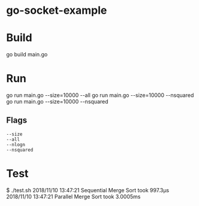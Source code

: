 # go-socket-example

# Build

go build main.go

# Run

go run main.go --size=10000 --all
go run main.go --size=10000 --nsquared
go run main.go --size=10000 --nsquared

## Flags
    --size
    --all
    --nlogn
    --nsquared
# Test

\$ ./test.sh
2018/11/10 13:47:21 Sequential Merge Sort took 997.3µs
2018/11/10 13:47:21 Parallel Merge Sort took 3.0005ms
